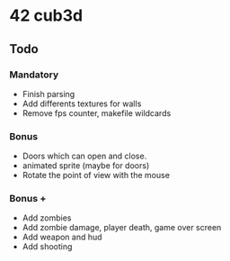 # 42 cub3d
## Todo
### Mandatory
- Finish parsing
- Add differents textures for walls
- Remove fps counter, makefile wildcards

### Bonus
- Doors which can open and close.
- animated sprite (maybe for doors)
- Rotate the point of view with the mouse

### Bonus +
- Add zombies
- Add zombie damage, player death, game over screen
- Add weapon and hud
- Add shooting